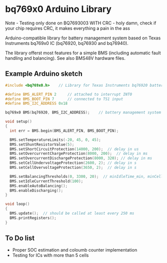 # bq769x0 Arduino Library

Note - Testing only done on BQ7693003 WITH CRC - holy damn, check if your chip requires CRC, it makes everything a pain in the ass

Arduino-compatible library for battery management system based on Texas Instruments bq769x0 IC (bq76920, bq76930 and bq76940).

The library offerst most features for a simple BMS (including automatic fault handling and balancing). See also BMS48V hardware files.


## Example Arduino sketch

```C++
#include <bq769x0.h>    // Library for Texas Instruments bq76920 battery management IC

#define BMS_ALERT_PIN 2     // attached to interrupt INT0
#define BMS_BOOT_PIN 7      // connected to TS1 input
#define BMS_I2C_ADDRESS 0x18

bq769x0 BMS(bq76920, BMS_I2C_ADDRESS);    // battery management system object

void setup()
{
  int err = BMS.begin(BMS_ALERT_PIN, BMS_BOOT_PIN);

  BMS.setTemperatureLimits(-20, 45, 0, 45);
  BMS.setShuntResistorValue(5);
  BMS.setShortCircuitProtection(14000, 200);  // delay in us
  BMS.setOvercurrentChargeProtection(8000, 200);  // delay in ms
  BMS.setOvercurrentDischargeProtection(8000, 320); // delay in ms
  BMS.setCellUndervoltageProtection(2600, 2); // delay in s
  BMS.setCellOvervoltageProtection(3650, 2);  // delay in s

  BMS.setBalancingThresholds(0, 3300, 20);  // minIdleTime_min, minCellV_mV, maxVoltageDiff_mV
  BMS.setIdleCurrentThreshold(100);
  BMS.enableAutoBalancing();
  BMS.enableDischarging();
}

void loop()
{
  BMS.update();  // should be called at least every 250 ms
  BMS.printRegisters();
}
```

## To Do list

- Proper SOC estimation and coloumb counter implementation
- Testing for ICs with more than 5 cells
